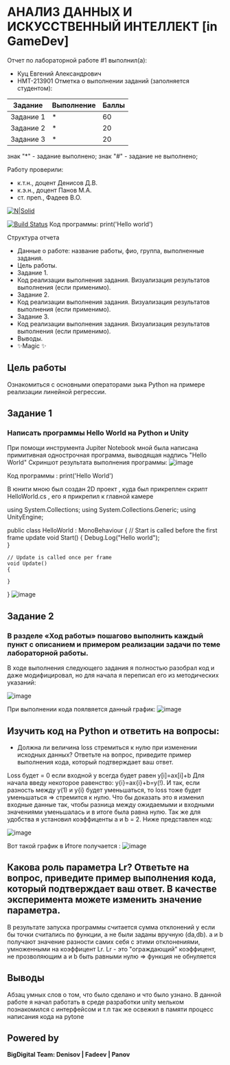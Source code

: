 # АНАЛИЗ ДАННЫХ И ИСКУССТВЕННЫЙ ИНТЕЛЛЕКТ [in GameDev]
Отчет по лабораторной работе #1 выполнил(а):
- Куц Евгений Александрович
- НМТ-213901
Отметка о выполнении заданий (заполняется студентом):

| Задание | Выполнение | Баллы |
| ------ | ------ | ------ |
| Задание 1 | * | 60 |
| Задание 2 | * | 20 |
| Задание 3 | * | 20 |

знак "*" - задание выполнено; знак "#" - задание не выполнено;

Работу проверили:
- к.т.н., доцент Денисов Д.В.
- к.э.н., доцент Панов М.А.
- ст. преп., Фадеев В.О.

[![N|Solid](https://cldup.com/dTxpPi9lDf.thumb.png)](https://nodesource.com/products/nsolid)

[![Build Status](https://travis-ci.org/joemccann/dillinger.svg?branch=master)](https://travis-ci.org/joemccann/dillinger)
Код программы:
print('Hello world')

Структура отчета

- Данные о работе: название работы, фио, группа, выполненные задания.
- Цель работы.
- Задание 1.
- Код реализации выполнения задания. Визуализация результатов выполнения (если применимо).
- Задание 2.
- Код реализации выполнения задания. Визуализация результатов выполнения (если применимо).
- Задание 3.
- Код реализации выполнения задания. Визуализация результатов выполнения (если применимо).
- Выводы.
- ✨Magic ✨

## Цель работы
Ознакомиться с основными операторами зыка Python на примере реализации линейной регрессии.

## Задание 1
### Написать программы Hello World на Python и Unity
При помощи инструмента Jupiter Notebook мной была написана примитивная однострочная программа, выводящая надпись "Hello World" Скриншот результата выполнения программы:
![image](https://user-images.githubusercontent.com/114157138/192205361-2066cb92-4c73-4446-b2e4-aaf461493a58.png)

Код программы :
print('Hello World')

В юнити мною был создан 2D проект , куда был прикреплен скрипт HelloWorld.cs , его я прикрепил к главной камере 

using System.Collections;
using System.Collections.Generic;
using UnityEngine;

public class HelloWorld : MonoBehaviour
{
    // Start is called before the first frame update
    void Start()
    {
     Debug.Log("Hello world");   
    }

    // Update is called once per frame
    void Update()
    {
        
    }
}
![image](https://user-images.githubusercontent.com/114157138/192213376-926d9af1-7368-4680-a0cd-29df4d12fb52.png)


## Задание 2
### В разделе «Ход работы» пошагово выполнить каждый пункт с описанием и примером реализации задачи по теме лабораторной работы.

В ходе выполнения следующего задания я полностью разобрал код и даже модифицировал, но для начала я переписал его из методических указаний:

![image](https://user-images.githubusercontent.com/114157138/192214563-1fb8b7b9-d363-430e-ad51-c3a99b855bf7.png)




При выполнении кода поялвяется данный график:
![image](https://user-images.githubusercontent.com/114157138/192214652-bec186ee-4ae8-4913-9a2e-6a0d4c2c8a5f.png)














## Изучить код на Python и ответить на вопросы:
- Должна ли величина loss стремиться к нулю при изменении исходных данных? Ответьте на вопрос, приведите пример выполнения кода, который подтверждает ваш ответ.

Loss будет = 0 если входной y всегда будет равен y[i]=ax[i]+b Для начала введу некоторое равенство: y{i}=ax{i}+b=y(!). И так, если разность между y(1) и y{i} будет уменьшаться, то loss тоже будет уменьшаться => стремится к нулю. Что бы  доказать это я изменил входные данные так, чтобы разница между ожидаемыми и входными значениями уменьшалась и в итоге была равна нулю. Так же для удобства я установил коэффиценты a и b = 2. Ниже представлен код:

![image](https://user-images.githubusercontent.com/114157138/192274106-2d5cae46-909f-444a-aef0-1e502adca575.png)


Вот такой график в Итоге получается : ![image](https://user-images.githubusercontent.com/114157138/192274130-4a1944ce-9349-4f09-b313-60495a4c4842.png)


## Какова роль параметра Lr? Ответьте на вопрос, приведите пример выполнения кода, который подтверждает ваш ответ. В качестве эксперимента можете изменить значение параметра.

В результате запуска  программы  считается сумма отклонений y  если бы точки считались по функции, а не были заданы вручную (da,db). a и b получают значение разности самих себя с этими отклонениями, умноженными на коэффицент Lr. Lr - это "ограждающий" коэффицент, не прозволяющим a и b быть равными нулю => функция не обнуляется 





## Выводы

Абзац умных слов о том, что было сделано и что было узнано.
В данной работе я начал работать в среде разработки unity мельком познакомился с интерфейсом и т.п 
так же освежил в памяти процесс написания кода на pytone 



## Powered by

**BigDigital Team: Denisov | Fadeev | Panov**

